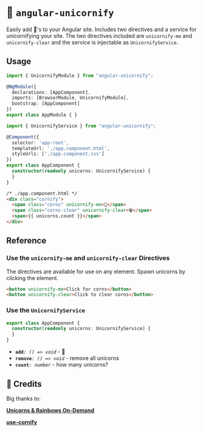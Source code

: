 # 🦄 `angular-unicornify`

Easily add 🦄's to your Angular site. Includes two directives and a service for unicornifying your site. The two directives included are `unicornify-me` and `unicornify-clear` and the service is injectable as `UnicornifyService`.

## Usage

```typescript
import { UnicornifyModule } from "angular-unicornify";

@NgModule({
  declarations: [AppComponent],
  imports: [BrowserModule, UnicornifyModule],
  bootstrap: [AppComponent]
})
export class AppModule { }
```

```typescript
import { UnicornifyService } from "angular-unicornify";

@Component({
  selector: 'app-root',
  templateUrl: './app.component.html',
  styleUrls: ['./app.component.css']
})
export class AppComponent {
  constructor(readonly unicorns: UnicornifyService) {
  }
}
```

```html
/* ./app.component.html */
<div class="cornify">
  <span class="corns" unicornify-me>🦄</span>
  <span class="corns-clear" unicornify-clear>🗑️</span>
  <span>{{ unicorns.count }}</span>
</div>
```

## Reference

### Use the `unicornify-me` and `unicornify-clear` Directives

The directives are available for use on any element. Spawn unicorns by clicking the element.

```html
<button unicornify-me>Click for corns</button>
<button unicornify-clear>Click to clear corns</button>
```

### Use the `UnicornifyService`

```ts
export class AppComponent {
  constructor(readonly unicorns: UnicornifyService) {
  }
}
```

- **`add`**_`: () => void`_ - 🦄
- **`remove`**_`: () => void`_ - remove all unicorns
- **`count`**_`: number`_ - how many unicorns?


## 🙌 Credits

Big thanks to:

[__Unicorns & Rainbows On-Demand__](http://www.cornify.com)

[__use-cornify__](https://github.com/daphnesmit/use-cornify)
